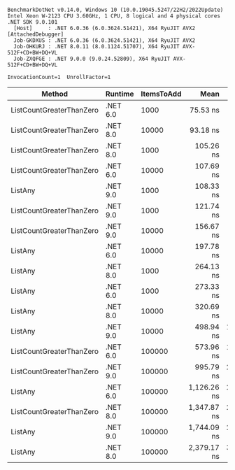 ```

BenchmarkDotNet v0.14.0, Windows 10 (10.0.19045.5247/22H2/2022Update)
Intel Xeon W-2123 CPU 3.60GHz, 1 CPU, 8 logical and 4 physical cores
.NET SDK 9.0.101
  [Host]     : .NET 6.0.36 (6.0.3624.51421), X64 RyuJIT AVX2 [AttachedDebugger]
  Job-GKDXUS : .NET 6.0.36 (6.0.3624.51421), X64 RyuJIT AVX2
  Job-OHKURJ : .NET 8.0.11 (8.0.1124.51707), X64 RyuJIT AVX-512F+CD+BW+DQ+VL
  Job-ZXQFGE : .NET 9.0.0 (9.0.24.52809), X64 RyuJIT AVX-512F+CD+BW+DQ+VL

InvocationCount=1  UnrollFactor=1  

```
| Method                   | Runtime  | ItemsToAdd | Mean        | Error     | StdDev    | Median     | Rank | Allocated |
|------------------------- |--------- |----------- |------------:|----------:|----------:|-----------:|-----:|----------:|
| ListCountGreaterThanZero | .NET 6.0 | 1000       |    75.53 ns |  22.22 ns |  63.39 ns |   100.0 ns |    1 |     640 B |
| ListCountGreaterThanZero | .NET 8.0 | 10000      |    93.18 ns |  40.38 ns | 111.21 ns |   100.0 ns |    1 |     400 B |
| ListCountGreaterThanZero | .NET 8.0 | 1000       |   105.26 ns |  33.09 ns |  94.95 ns |   100.0 ns |    1 |     400 B |
| ListCountGreaterThanZero | .NET 6.0 | 10000      |   107.69 ns |  31.10 ns |  87.22 ns |   100.0 ns |    1 |     640 B |
| ListAny                  | .NET 9.0 | 1000       |   108.33 ns |  37.18 ns | 107.28 ns |   100.0 ns |    1 |     112 B |
| ListCountGreaterThanZero | .NET 9.0 | 1000       |   121.74 ns |  40.31 ns | 113.70 ns |   100.0 ns |    1 |     400 B |
| ListCountGreaterThanZero | .NET 9.0 | 10000      |   156.67 ns |  63.41 ns | 176.77 ns |   100.0 ns |    1 |     400 B |
| ListAny                  | .NET 6.0 | 10000      |   197.78 ns |  40.59 ns | 113.15 ns |   200.0 ns |    2 |     640 B |
| ListAny                  | .NET 8.0 | 1000       |   264.13 ns |  35.87 ns | 101.18 ns |   200.0 ns |    3 |     400 B |
| ListAny                  | .NET 6.0 | 1000       |   273.33 ns |  31.26 ns |  87.15 ns |   300.0 ns |    3 |     640 B |
| ListAny                  | .NET 8.0 | 10000      |   320.69 ns |  74.98 ns | 205.24 ns |   300.0 ns |    3 |     112 B |
| ListAny                  | .NET 9.0 | 10000      |   498.94 ns | 131.80 ns | 376.03 ns |   400.0 ns |    4 |     112 B |
| ListCountGreaterThanZero | .NET 6.0 | 100000     |   573.96 ns | 161.18 ns | 465.04 ns |   400.0 ns |    4 |     640 B |
| ListCountGreaterThanZero | .NET 9.0 | 100000     |   995.79 ns | 203.03 ns | 582.53 ns | 1,000.0 ns |    5 |     400 B |
| ListAny                  | .NET 6.0 | 100000     | 1,126.26 ns | 243.72 ns | 714.80 ns |   900.0 ns |    5 |     640 B |
| ListCountGreaterThanZero | .NET 8.0 | 100000     | 1,347.87 ns | 223.03 ns | 636.31 ns | 1,300.0 ns |    6 |     400 B |
| ListAny                  | .NET 9.0 | 100000     | 1,744.09 ns | 289.49 ns | 821.25 ns | 1,600.0 ns |    7 |     112 B |
| ListAny                  | .NET 8.0 | 100000     | 2,379.17 ns | 343.47 ns | 991.00 ns | 2,350.0 ns |    8 |     400 B |

